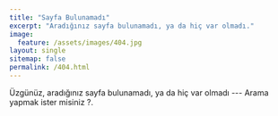 ```yaml
---
title: "Sayfa Bulunamadı"
excerpt: "Aradığınız sayfa bulunamadı, ya da hiç var olmadı."
image:
  feature: /assets/images/404.jpg
layout: single
sitemap: false
permalink: /404.html
---
```


Üzgünüz, aradığınız sayfa bulunamadı, ya da hiç var olmadı --- Arama yapmak ister misiniz ?.

<script type="text/javascript">
  var GOOG_FIXURL_LANG = 'tr';
  var GOOG_FIXURL_SITE = '{{ site.url }}'
</script>
<script type="text/javascript"
  src="//linkhelp.clients.google.com/tbproxy/lh/wm/fixurl.js">
</script>
